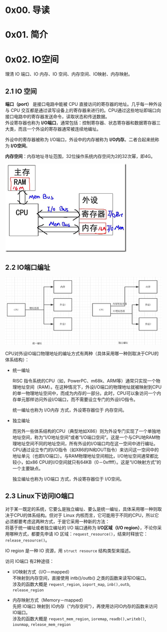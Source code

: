 # 0x00. 导读

# 0x01. 简介

# 0x02. IO空间

理清 IO 端口、IO 内存、IO 空间、内存空间、IO映射、内存映射。

## 2.1 IO 空间

**端口（port）** 是接口电路中能被 CPU 直接访问的寄存器的地址。几乎每一种外设与 CPU 交互都是通过读写设备上的寄存器来进行的。CPU通过这些地址即端口向接口电路中的寄存器发送命令，读取状态和传送数据。  
外设寄存器也称为 **I/O端口**，通常包括：控制寄存器、状态寄存器和数据寄存器三大类，而且一个外设的寄存器通常被连续地编址。

外设中的寄存器被称为 I/O端口，外设中的内存被称为 **I/O内存**。二者合起来统称为 **I/O空间**。

**内存空间**：内存地址寻址范围，32位操作系统内存空间为2的32次幂，即4G。

![Alt text](../../../pic/linux/memory/io_port_memory.png)

## 2.2 IO端口编址

![Alt text](../../../pic/linux/memory/io_address.png)

CPU对外设IO端口物理地址的编址方式有两种（具体采用哪一种则取决于CPU的体系结构）：
- 统一编址

    RISC 指令系统的CPU（如，PowerPC、m68k、ARM等）通常只实现一个物理地址空间（RAM）。在这种情况下，外设I/O端口的物理地址就被映射到CPU的单一物理地址空间中，而成为内存的一部分。此时，CPU可以象访问一个内存单元那样访问外设I/O端口，而不需要设立专门的外设I/O指令。

    统一编址也称为 I/O内存 方式，外设寄存器位于 内存空间。

- 独立编址

    而另外一些体系结构的CPU（典型地如X86）则为外设专门实现了一个单独地地址空间，称为“I/O地址空间”或者“I/O端口空间”。这是一个与CPU地RAM物理地址空间不同的地址空间，所有外设的I/O端口均在这一空间中进行编址。CPU通过设立专门的I/O指令（如X86的IN和OUT指令）来访问这一空间中的地址单元（也即I/O端口）。与RAM物理地址空间相比，I/O地址空间通常都比较小，如x86 CPU的I/O空间就只有64KB（0－0xffff）。这是“I/O映射方式”的一个主要缺点。

    独立编址也称为 I/O端口 方式，外设寄存器位于 I/O空间。

## 2.3 Linux下访问IO端口

对于某一既定的系统，它要么是独立编址、要么是统一编址，具体采用哪一种则取决于CPU的体系结构。但对于 Linux 内核而言，它可能用于不同的CPU，所以它必须都要考虑这两种方式，于是它采用一种新的方法：  
将基于统一编址或者独立编址的 I/O 端口通称为 **I/O区域（I/O region）**，不论你采用哪种方式，都要先申请 IO 区域：`request_resource()`，结束时释放它：`release_resource()`。

IO region 是一种 IO 资源，用 `struct resource` 结构类型来描述。

访问 IO端口 有2种途径：
- I/O映射方式（I/O－mapped）  
    不映射到内存空间，直接使用 intb()/outb() 之类的函数来读写IO端口。  
    涉及的函数大概是 `request_region`, `ioport_map`, `inb(),outb`, `release_region`

- 内存映射方式（Memory－mapped）  
    先把 IO端口 映射到 IO内存（“内存空间”），再使用访问IO内存的函数来访问 IO端口。  
    涉及的函数大概是 `request_mem_region`, `ioremap`, `readb(),writeb()`, `iounmap`, `release_mem_region`